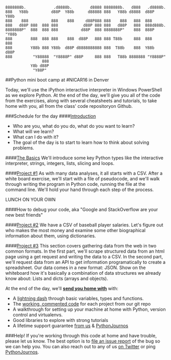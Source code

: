 ```
8888888b.            .d8888b.        d8888 8888888b.   d888   .d8888b.  
888   Y88b          d88P  Y88b      d88888 888   Y88b d8888  d88P  Y88b 
888    888          888    888     d88P888 888    888   888  888        
888   d88P 888  888 888           d88P 888 888   d88P   888  888d888b.  
8888888P"  888  888 888          d88P  888 8888888P"    888  888P "Y88b 
888        888  888 888    888  d88P   888 888 T88b     888  888    888 
888        Y88b 888 Y88b  d88P d8888888888 888  T88b    888  Y88b  d88P 
888         "Y88888  "Y8888P" d88P     888 888   T88b 8888888 "Y8888P"  
                888                                                     
           Y8b d88P                                                     
            "Y88P"                                                      
```
##Python mini boot camp at #NICAR16 in Denver

Today, we'll use the iPython interactive interpreter in Windows PowerShell as we explore Python. At the end of the day, we'll give you all of the code from the exercises, along with several cheatsheets and tutorials, to take home with you, all from the class' code repositoryon Github.

###Schedule for the day
####[Introduction](https://ireapps.github.io/pycar/pycar_intro.html)

* Who are you, what do you do, what do you want to learn?
* What will we learn?
* What can I do with it?
* The goal of the day is to start to learn how to think about solving problems.

####[The Basics](https://github.com/ireapps/pycar/tree/master/basics)
We'll introduce some key Python types like the interactive interpreter, strings, integers, lists, slicing and loops.

####[Project #1](https://github.com/ireapps/pycar/tree/master/project1)
As with many data analyses, it all starts with a CSV. After a white board exercise, we'll start with a file of pseudocode, and we'll walk through writing the program in Python code, running the file at the command line. We'll hold your hand through each step of the process.

LUNCH ON YOUR OWN

####How to debug your code, aka "Google and StackOverflow are your new best friends"

####[Project #2](https://github.com/ireapps/pycar/tree/master/project2)
We have a CSV of baseball player salaries. Let's figure out who makes the most money and examine some other biographical information about them, using dictionaries.

####[Project #3](https://github.com/ireapps/pycar/tree/master/project3)
This section covers gathering data from the web in two common formats. 
In the first part, we'll scrape structured data from an html page using a get request and writing the data to a CSV. In the second part, we'll request data from an API to get information programatically to create a spreadsheet. Our data comes in a new format: JSON. Show on the whiteboard how it's basically a combination of data structures we already know about: Lists and dicts (arrays and objects).

At the end of the day, we'll __[send you home with](takehome/README.md)__ with:

* A [lightning dash](https://www.wakari.io/sharing/bundle/tommeagher/PyCAR_basics) through basic variables, types and functions.
* The [working, commented code](https://github.com/ireapps/pycar/tree/master/completed) for each project from our git repo
* A walkthrough for setting up your machine at home with Python, version control and virtualenvs.
* Good libraries to explore with strong tutorials
* A lifetime support guarantee [from us](CONTRIBUTORS.md) & [PythonJournos](https://groups.google.com/forum/#!forum/PythonJournos)

###Help!
If you're working through this code at home and have trouble, please let us know.
The best option is to [file an issue report](https://github.com/ireapps/pycar/issues?q=is%3Aopen+is%3Aissue) of the bug so we can help you.
You can also reach out to any of us [on Twitter](https://github.com/ireapps/pycar/blob/master/CONTRIBUTORS.md) or ping [PythonJournos](https://groups.google.com/forum/#!forum/PythonJournos).